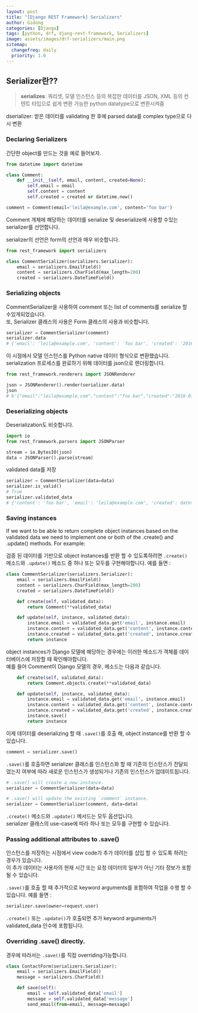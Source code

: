 ```yaml
---
layout: post
title: "[Django REST Framework] Serializers"
author: Gidong
categories: [Django]
tags: [python, drf, djang-rest-framework, Serializers]
image: assets/images/drf-serializers/main.png
sitemap:
  changefreq: daily
  priority: 1.0
---
```


## Serializer란??

> **serializes**: 쿼리셋, 모델 인스턴스 등의 복잡한 데이터를 JSON, XML 등의 컨텐트 타입으로 쉽게 변환 가능한 python datatype으로 변환시켜줌

dserializer: 받은 데이터를 validating 한 후에 parsed data를 complex type으로 다시 변환

### Declaring Serializers

간단한 object를 만드는 것을 예로 들어보자.

```python
from datetime import datetime

class Comment:
    def __init__(self, email, content, created=None):
        self.email = email
        self.content = content
        self.created = created or datetime.now()

comment = Comment(email='leila@example.com', content='foo bar')
```

Comment 개체에 해당하는 데이터를 serialize 및 deserialize에 사용할 수있는 serializer를 선언합니다.

serializer의 선언은 form의 선언과 매우 비슷합니다.

```python
from rest_framework import serializers

class CommentSerializer(serializers.Serializer):
    email = serializers.EmailField()
    content = serializers.CharField(max_length=200)
    created = serializers.DateTimeField()
```

### Serializing objects

CommentSerializer을 사용하여 comment 또는 list of comments를 serialize 할 수있게되었습니다.  
또, Serializer 클래스의 사용은 Form 클래스의 사용과 비슷합니다.

```python
serializer = CommentSerializer(comment)
serializer.data
# {'email': 'leila@example.com', 'content': 'foo bar', 'created': '2016-01-27T15:17:10.375877'}
```

이 시점에서 모델 인스턴스를 Python native 데이터 형식으로 변환했습니다.  
serialization 프로세스를 완료하기 위해 데이터를 json으로 렌더링합니다.

```python
from rest_framework.renderers import JSONRenderer

json = JSONRenderer().render(serializer.data)
json
# b'{"email":"leila@example.com","content":"foo bar","created":"2016-01-27T15:17:10.375877"}'
```

### Deserializing objects

Deserialization도 비슷합니다.

```python
import io
from rest_framework.parsers import JSONParser

stream = io.BytesIO(json)
data = JSONParser().parse(stream)
```

validated data를 저장

```python
serializer = CommentSerializer(data=data)
serializer.is_valid()
# True
serializer.validated_data
# {'content': 'foo bar', 'email': 'leila@example.com', 'created': datetime.datetime(2012, 08, 22, 16, 20, 09, 822243)}
```

### Saving instances

If we want to be able to return complete object instances based on the validated data we need to implement one or both of the .create() and .update() methods. For example:

검증 된 데이터를 기반으로 object instances를 반환 할 수 있도록하려면 `.create()` 메소드와 `.update()` 메소드 중 하나 또는 모두를 구현해야합니다. 예를 들면 :

```python
class CommentSerializer(serializers.Serializer):
    email = serializers.EmailField()
    content = serializers.CharField(max_length=200)
    created = serializers.DateTimeField()

    def create(self, validated_data):
        return Comment(**validated_data)

    def update(self, instance, validated_data):
        instance.email = validated_data.get('email', instance.email)
        instance.content = validated_data.get('content', instance.content)
        instance.created = validated_data.get('created', instance.created)
        return instance
```

object instances가 Django 모델에 해당하는 경우에는 이러한 메소드가 객체를 데이터베이스에 저장할 때 확인해야합니다.  
예를 들어 Comment이 Django 모델의 경우, 메소드는 다음과 같습니다.

```python
    def create(self, validated_data):
        return Comment.objects.create(**validated_data)

    def update(self, instance, validated_data):
        instance.email = validated_data.get('email', instance.email)
        instance.content = validated_data.get('content', instance.content)
        instance.created = validated_data.get('created', instance.created)
        instance.save()
        return instance
```

이제 데이터를 deserializing 할 때 `.save()`를 호출 해, object instance를 반환 할 수 있습니다.

```python
comment = serializer.save()
```

`.save()`를 호출하면 serializer 클래스를 인스턴스화 할 때 기존의 인스턴스가 전달되었는지 여부에 따라 새로운 인스턴스가 생성되거나 기존의 인스턴스가 업데이트됩니다.

```python
# .save() will create a new instance.
serializer = CommentSerializer(data=data)

# .save() will update the existing `comment` instance.
serializer = CommentSerializer(comment, data=data)
```

`.create()` 메소드와 `.update()` 메서드는 모두 옵션입니다.  
serializer 클래스의 use-case에 따라 하나 또는 모두를 구현할 수 있습니다.

### Passing additional attributes to .save()

인스턴스를 저장하는 시점에서 view code가 추가 데이터를 삽입 할 수 있도록 하려는 경우가 있습니다.  
이 추가 데이터는 사용자의 현재 시간 또는 요청 데이터의 일부가 아닌 기타 정보가 포함될 수 있습니다.

`.save()`를 호출 할 때 추가적으로 keyword arguments를 포함하여 작업을 수행 할 수 있습니다. 예를 들면 :

```python
serializer.save(owner=request.user)
```

`.create()` 또는 `.update()`가 호출되면 추가 keyword arguments가 validated_data 인수에 포함됩니다.

### Overriding .save() directly.

경우에 따라서는 `.save()`를 직접 overriding가능합니다.

```python
class ContactForm(serializers.Serializer):
    email = serializers.EmailField()
    message = serializers.CharField()

    def save(self):
        email = self.validated_data['email']
        message = self.validated_data['message']
        send_email(from=email, message=message)
```
